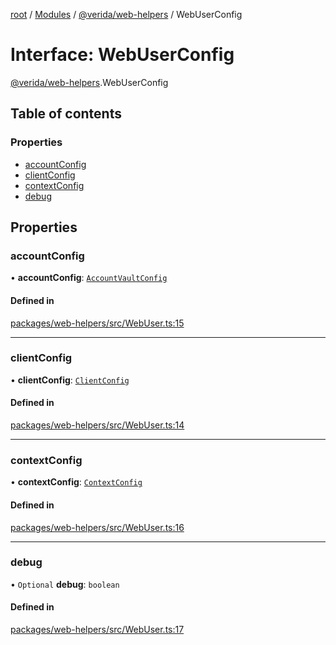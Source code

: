 [root](../README.md) / [Modules](../modules.md) / [@verida/web-helpers](../modules/verida_web_helpers.md) / WebUserConfig

# Interface: WebUserConfig

[@verida/web-helpers](../modules/verida_web_helpers.md).WebUserConfig

## Table of contents

### Properties

- [accountConfig](verida_web_helpers.WebUserConfig.md#accountconfig)
- [clientConfig](verida_web_helpers.WebUserConfig.md#clientconfig)
- [contextConfig](verida_web_helpers.WebUserConfig.md#contextconfig)
- [debug](verida_web_helpers.WebUserConfig.md#debug)

## Properties

### accountConfig

• **accountConfig**: [`AccountVaultConfig`](verida_web_helpers._internal_.AccountVaultConfig.md)

#### Defined in

[packages/web-helpers/src/WebUser.ts:15](https://github.com/verida/verida-js/blob/5040472/packages/web-helpers/src/WebUser.ts#L15)

___

### clientConfig

• **clientConfig**: [`ClientConfig`](verida_web_helpers._internal_.ClientConfig.md)

#### Defined in

[packages/web-helpers/src/WebUser.ts:14](https://github.com/verida/verida-js/blob/5040472/packages/web-helpers/src/WebUser.ts#L14)

___

### contextConfig

• **contextConfig**: [`ContextConfig`](verida_web_helpers._internal_.ContextConfig.md)

#### Defined in

[packages/web-helpers/src/WebUser.ts:16](https://github.com/verida/verida-js/blob/5040472/packages/web-helpers/src/WebUser.ts#L16)

___

### debug

• `Optional` **debug**: `boolean`

#### Defined in

[packages/web-helpers/src/WebUser.ts:17](https://github.com/verida/verida-js/blob/5040472/packages/web-helpers/src/WebUser.ts#L17)
